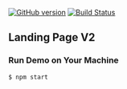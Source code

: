 [![GitHub version](https://badge.fury.io/gh/varararun%2FlandingV2.svg)](https://badge.fury.io/gh/varararun%2FlandingV2)
[![Build Status](https://travis-ci.org/varararun/landingV2.svg?branch=master)](https://travis-ci.org/varararun/landingV2) 

## Landing Page V2


### Run Demo on Your Machine
```bash
$ npm start
```  
